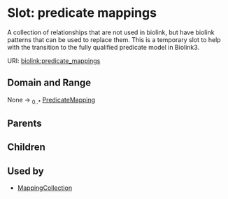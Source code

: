
# Slot: predicate mappings


A collection of relationships that are not used in biolink, but have biolink patterns that can  be used to replace them.  This is a temporary slot to help with the transition to the fully qualified predicate model in Biolink3.

URI: [biolink:predicate_mappings](https://w3id.org/biolink/vocab/predicate_mappings)


## Domain and Range

None &#8594;  <sub>0..\*</sub> [PredicateMapping](PredicateMapping.md)

## Parents


## Children


## Used by

 * [MappingCollection](MappingCollection.md)
